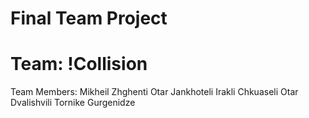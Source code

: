 # Final Team Project

# Team: !Collision

Team Members: 
Mikheil Zhghenti
Otar Jankhoteli
Irakli Chkuaseli
Otar Dvalishvili
Tornike Gurgenidze
